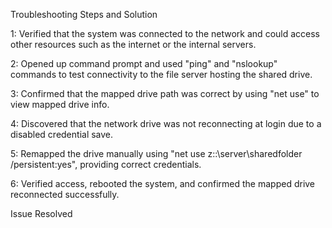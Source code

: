 Troubleshooting Steps and Solution

1: Verified that the system was connected to the network and could access other resources such as the internet or the internal servers.

2: Opened up command prompt and used "ping" and "nslookup" commands to test connectivity to the file server hosting the shared drive.

3: Confirmed that the mapped drive path was correct by using "net use" to view mapped drive info.

4: Discovered that the network drive was not reconnecting at login due to a disabled credential save.

5: Remapped the drive manually using "net use z::\\server\sharedfolder /persistent:yes", providing correct credentials.

6: Verified access, rebooted the system, and confirmed the mapped drive reconnected successfully.

Issue Resolved
